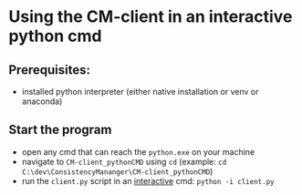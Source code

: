 # Using the CM-client in an interactive python cmd

## Prerequisites: 
* installed python interpreter (either native installation or venv or anaconda)


## Start the program
* open any cmd that can reach the `python.exe` on your machine
* navigate to `CM-client_pythonCMD` using `cd` (example: `cd C:\dev\ConsistencyMananger\CM-client_pythonCMD`)
* run the `client.py` script in an <ins>interactive</ins> cmd: 
    `python -i client.py`